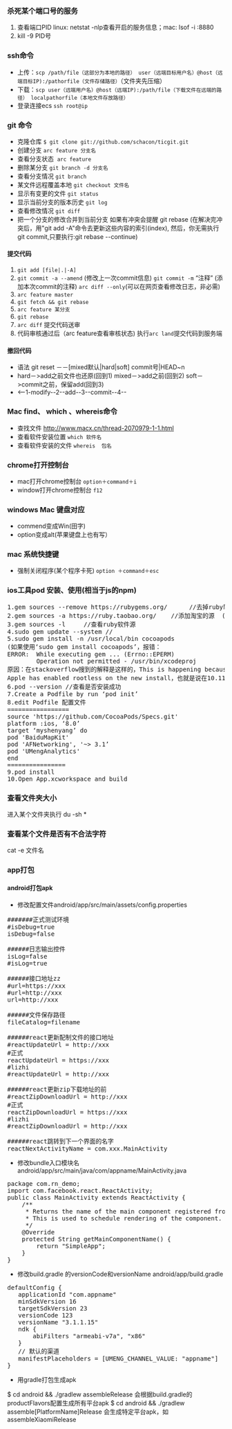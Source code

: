 
### 杀死某个端口号的服务
1. 查看端口PID linux: netstat -nlp查看开启的服务信息；mac: lsof -i :8880
2. kill -9 PID号

### ssh命令
* 上传：`scp /path/file（这部分为本地的路径） user（远端目标用户名）@host（远端目标IP):/pathorfile（文件存储路径）`（文件夹先压缩）
* 下载：`scp user（远端用户名）@host（远端IP):/path/file（下载文件在远端的路径） localpathorfile（本地文件存放路径）`
* 登录连接ecs `ssh root@ip`

### git 命令
* 克隆仓库 `$ git clone git://github.com/schacon/ticgit.git`
* 创建分支 `arc feature 分支名 `
* 查看分支状态  `arc feature`
* 删除某分支 `git branch -d 分支名`
* 查看分支情况 `git branch`
* 某文件远程覆盖本地 `git checkout 文件名`
* 显示有变更的文件 `git status `
* 显示当前分支的版本历史 `git log `
* 查看修改情况 `git diff `
* 把一个分支的修改合并到当前分支 如果有冲突会提醒 git rebase (在解决完冲突后，用"git add -A"命令去更新这些内容的索引(index), 然后，你无需执行 git commit,只要执行:git rebase --continue)

#### 提交代码
1. `git add [file|.|-A] `
2. `git commit -a --amend` (修改上一次commit信息) `git commit -m` “注释” (添加本次commit的注释) `arc diff --only`(可以在网页查看修改日志，非必需)
3. `arc feature master`
4. `git fetch && git rebase`
5. `arc feature 某分支` 
6. `git rebase`
7. `arc diff` 提交代码送审
8. 代码审核通过后（arc feature查看审核状态) 执行`arc land`提交代码到服务端

#### 撤回代码
* 语法 git reset －－[mixed默认|hard|soft] commit号|HEAD~n
* hard－>add之前文件也还原(回到1) mixed－>add之前(回到2) soft－>commit之前，保留add(回到3)
* <--1-modify--2--add--3--commit--4-- 

### Mac find、 which 、whereis命令
* 查找文件 http://www.macx.cn/thread-2070979-1-1.html
* 查看软件安装位置 `which 软件名`
* 查看软件安装的文件 `whereis  包名`

### chrome打开控制台
* mac打开chrome控制台 `option＋command＋i`
* window打开chrome控制台 `f12`

### windows Mac 键盘对应
* commend变成Win(田字) 
* option变成alt(苹果键盘上也有写）

### mac 系统快捷键
* 强制关闭程序(某个程序卡死) `option ＋command＋esc`

### ios工具pod 安装、使用(相当于js的npm)
<pre>
1.gem sources --remove https://rubygems.org/      //去掉ruby软件源
2.gem sources -a https://ruby.taobao.org/    //添加淘宝的源  (谢谢提醒修改。)
3.gem sources -l     //查看ruby软件源
4.sudo gem update --system //
5.sudo gem install -n /usr/local/bin cocoapods
(如果使用‘sudo gem install cocoapods’，报错：
ERROR:  While executing gem ... (Errno::EPERM)
        Operation not permitted - /usr/bin/xcodeproj
原因：在stackoverflow搜到的解释是这样的，This is happening because 
Apple has enabled rootless on the new install，也就是说在10.11系统上苹果已经启用无根的安装。)
6.pod --version //查看是否安装成功
7.Create a Podfile by run ‘pod init’
8.edit Podfile 配置文件
=================
source 'https://github.com/CocoaPods/Specs.git'
platform :ios, ‘8.0’
target ‘myshenyang’ do
pod 'BaiduMapKit'
pod 'AFNetworking', '~> 3.1’
pod 'UMengAnalytics'
end
================
9.pod install
10.Open App.xcworkspace and build
</pre>

### 查看文件夹大小
进入某个文件夹执行 du -sh *

### 查看某个文件是否有不合法字符
cat -e 文件名

### app打包
#### android打包apk
* 修改配置文件android/app/src/main/assets/config.properties
<pre>
#######正式测试环境
#isDebug=true
isDebug=false

######日志输出控件
isLog=false
#isLog=true

######接口地址zz
#url=https://xxx
#url=http://xxx
url=http://xxx

######文件保存路径
fileCatalog=filename

######react更新配制文件的接口地址
#reactUpdateUrl = http://xxx
#正式
reactUpdateUrl = https://xxx
#lizhi
#reactUpdateUrl = http://xxx

######react更新zip下载地址的前
#reactZipDownloadUrl = http://xxx
#正式
reactZipDownloadUrl = https://xxx
#lizhi
#reactZipDownloadUrl = http://xxx

######react跳转到下一个界面的名字
reactNextActivityName = com.xxx.MainActivity
</pre>
* 修改bundle入口模块名android/app/src/main/java/com/appname/MainActivity.java
<pre>
package com.rn_demo;
import com.facebook.react.ReactActivity;
public class MainActivity extends ReactActivity {
    /**
     * Returns the name of the main component registered from JavaScript.
     * This is used to schedule rendering of the component.
     */
    @Override
    protected String getMainComponentName() {
        return "SimpleApp";
    }
}
</pre>
* 修改build.gradle 的versionCode和versionName android/app/build.gradle
<pre>
defaultConfig {
   applicationId "com.appname"
   minSdkVersion 16
   targetSdkVersion 23
   versionCode 123
   versionName "3.1.1.15"
   ndk {
       abiFilters "armeabi-v7a", "x86"
   }
   // 默认的渠道
   manifestPlaceholders = [UMENG_CHANNEL_VALUE: "appname"]
}
</pre>
* 用gradle打包生成apk 
</pre>
$ cd android && ./gradlew assembleRelease 
会根据build.gradle的productFlavors配置生成所有平台apk
$ cd android && ./gradlew assemble[PlatformName]Release
会生成特定平台apk，如assembleXiaomiRelease
</pre>

